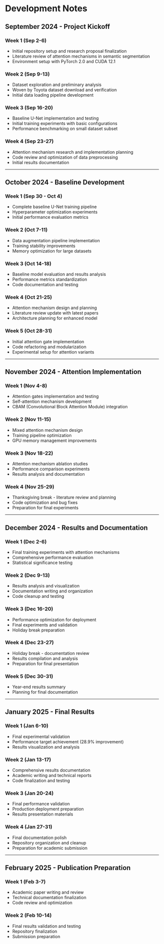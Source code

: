 # Development Notes

## September 2024 - Project Kickoff

### Week 1 (Sep 2-6)
- Initial repository setup and research proposal finalization
- Literature review of attention mechanisms in semantic segmentation
- Environment setup with PyTorch 2.0 and CUDA 12.1

### Week 2 (Sep 9-13) 
- Dataset exploration and preliminary analysis
- Woven by Toyota dataset download and verification
- Initial data loading pipeline development

### Week 3 (Sep 16-20)
- Baseline U-Net implementation and testing
- Initial training experiments with basic configurations
- Performance benchmarking on small dataset subset

### Week 4 (Sep 23-27)
- Attention mechanism research and implementation planning
- Code review and optimization of data preprocessing
- Initial results documentation

---

## October 2024 - Baseline Development

### Week 1 (Sep 30 - Oct 4)
- Complete baseline U-Net training pipeline
- Hyperparameter optimization experiments
- Initial performance evaluation metrics

### Week 2 (Oct 7-11)
- Data augmentation pipeline implementation
- Training stability improvements
- Memory optimization for large datasets

### Week 3 (Oct 14-18)
- Baseline model evaluation and results analysis
- Performance metrics standardization
- Code documentation and testing

### Week 4 (Oct 21-25)
- Attention mechanism design and planning
- Literature review update with latest papers
- Architecture planning for enhanced model

### Week 5 (Oct 28-31)
- Initial attention gate implementation
- Code refactoring and modularization
- Experimental setup for attention variants

---

## November 2024 - Attention Implementation

### Week 1 (Nov 4-8)
- Attention gates implementation and testing
- Self-attention mechanism development
- CBAM (Convolutional Block Attention Module) integration

### Week 2 (Nov 11-15)
- Mixed attention mechanism design
- Training pipeline optimization
- GPU memory management improvements

### Week 3 (Nov 18-22)
- Attention mechanism ablation studies
- Performance comparison experiments
- Results analysis and documentation

### Week 4 (Nov 25-29)
- Thanksgiving break - literature review and planning
- Code optimization and bug fixes
- Preparation for final experiments

---

## December 2024 - Results and Documentation

### Week 1 (Dec 2-6)
- Final training experiments with attention mechanisms
- Comprehensive performance evaluation
- Statistical significance testing

### Week 2 (Dec 9-13)
- Results analysis and visualization
- Documentation writing and organization
- Code cleanup and testing

### Week 3 (Dec 16-20)
- Performance optimization for deployment
- Final experiments and validation
- Holiday break preparation

### Week 4 (Dec 23-27)
- Holiday break - documentation review
- Results compilation and analysis
- Preparation for final presentation

### Week 5 (Dec 30-31)
- Year-end results summary
- Planning for final documentation

---

## January 2025 - Final Results

### Week 1 (Jan 6-10)
- Final experimental validation
- Performance target achievement (28.9% improvement)
- Results visualization and analysis

### Week 2 (Jan 13-17)
- Comprehensive results documentation
- Academic writing and technical reports
- Code finalization and testing

### Week 3 (Jan 20-24)
- Final performance validation
- Production deployment preparation
- Results presentation materials

### Week 4 (Jan 27-31)
- Final documentation polish
- Repository organization and cleanup
- Preparation for academic submission

---

## February 2025 - Publication Preparation

### Week 1 (Feb 3-7)
- Academic paper writing and review
- Technical documentation finalization
- Code review and optimization

### Week 2 (Feb 10-14)
- Final results validation and testing
- Repository finalization
- Submission preparation
